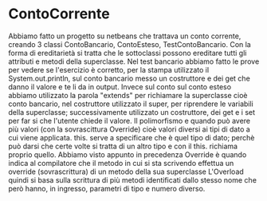 # ContoCorrente
Abbiamo fatto un progetto su netbeans che trattava un conto corrente, creando 3 classi ContoBancario, ContoEsteso, TestContoBancario.
Con la forma di ereditarietà si tratta che le sottoclassi possono ereditare tutti gli attributi e metodi della superclasse.
Nel test bancario abbiamo fatto le prove per vedere se l'esercizio è corretto, per la stampa utilizzato il System.out.println, sul conto bancario messo un costruttore e dei get che danno il valore e te li da in output.
Invece sul conto sul conto esteso abbiamo utilizzato la parola "extends" per richiamare la superclasse cioè conto bancario,  nel costruttore utilizzato il super, per riprendere le variabili della superclasse; successivamente utilizzato un costruttore, dei get e i set per far si che l'utente chiede il valore.
Il polimorfismo e quando può avere più valori (con la sovrascittura Override) cioè valori diversi ai tipi di dato a cui viene applicata.
this. serve a specificare che è quel tipo di dato; perchè può darsi che certe volte si tratta di un altro tipo e con il this. richiama proprio quello.
Abbiamo visto appunto in precedenza Override è quando indica al compilatore che il metodo in cui si sta scrivendo effettua un override (sovrascrittura) di un metodo della sua superclasse
L'Overload quindi si basa sulla scrittura di più metodi identificati dallo stesso nome che però hanno, in ingresso, parametri di tipo e numero diverso.

